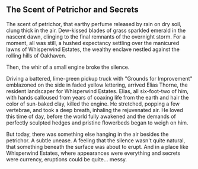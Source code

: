 ## The Scent of Petrichor and Secrets

The scent of petrichor, that earthy perfume released by rain on dry soil, clung thick in the air. Dew-kissed blades of grass sparkled emerald in the nascent dawn, clinging to the final remnants of the overnight storm. For a moment, all was still, a hushed expectancy settling over the manicured lawns of Whisperwind Estates, the wealthy enclave nestled against the rolling hills of Oakhaven.

Then, the whir of a small engine broke the silence.

Driving a battered, lime-green pickup truck with "Grounds for Improvement" emblazoned on the side in faded yellow lettering, arrived Elias Thorne, the resident landscaper for Whisperwind Estates. Elias, all six-foot-two of him, with hands calloused from years of coaxing life from the earth and hair the color of sun-baked clay, killed the engine. He stretched, popping a few vertebrae, and took a deep breath, inhaling the rejuvenated air. He loved this time of day, before the world fully awakened and the demands of perfectly sculpted hedges and pristine flowerbeds began to weigh on him.

But today, there was something else hanging in the air besides the petrichor. A subtle unease. A feeling that the silence wasn't quite natural, that something beneath the surface was about to erupt. And in a place like Whisperwind Estates, where appearances were everything and secrets were currency, eruptions could be quite… messy.
